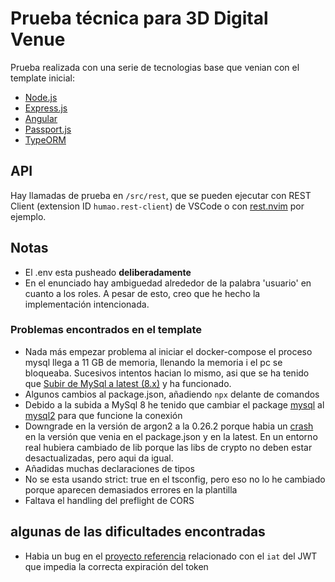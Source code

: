 
# Prueba técnica para 3D Digital Venue

Prueba realizada con una serie de tecnologias base que venian con el template inicial:

- [Node.js](https://nodejs.org/es)
- [Express.js](https://expressjs.com/)
- [Angular](https://angular.io/)
- [Passport.js](https://www.passportjs.org/)
- [TypeORM](https://typeorm.io/)


## API

Hay llamadas de prueba en `/src/rest`, que se pueden ejecutar con REST Client (extension ID `humao.rest-client`) de VSCode o con [rest.nvim](https://github.com/rest-nvim/rest.nvim) por ejemplo.

## Notas

- El .env esta pusheado **deliberadamente**
- En el enunciado hay ambiguedad alrededor de la palabra 'usuario' en cuanto a los roles. A pesar de esto, creo que he hecho la implementación intencionada.


### Problemas encontrados en el template

- Nada más empezar problema al iniciar el docker-compose el proceso mysql llega a 11 GB de memoria, llenando la memoria i el pc se bloqueaba. Sucesivos intentos hacian lo mismo, asi que se ha tenido que [Subir de MySql a latest (8.x)](https://stackoverflow.com/questions/42482817/node-js-argon2-password-hash-crashes-app-after-reaching-100-of-cpu) y ha funcionado. 
- Algunos cambios al package.json, añadiendo `npx` delante de comandos
- Debido a la subida a MySql 8 he tenido que cambiar el package [mysql](https://www.npmjs.com/package/mysql) al [mysql2](https://www.npmjs.com/package/mysql2) para que funcione la conexión
- Downgrade en la versión de argon2 a la 0.26.2 porque habia un [crash](https://stackoverflow.com/questions/52815608/er-not-supported-auth-mode-client-does-not-support-authentication-protocol-requ) en la versión que venia en el package.json y en la latest. En un entorno real hubiera cambiado de lib porque las libs de crypto no deben estar desactualizadas, pero aqui da igual.
- Añadidas muchas declaraciones de tipos
- No se esta usando strict: true en el tsconfig, pero eso no lo he cambiado porque aparecen demasiados errores en la plantilla
- Faltava el handling del preflight de CORS

## algunas de las dificultades encontradas

- Habia un bug en el [proyecto referencia](https://github.com/zachgoll/express-jwt-authentication-starter.git) relacionado con el `iat` del JWT que impedia la correcta expiración del token

